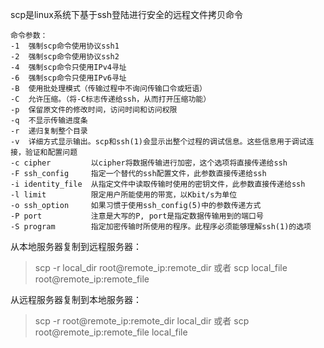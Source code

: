 scp是linux系统下基于ssh登陆进行安全的远程文件拷贝命令
```
命令参数：
-1  强制scp命令使用协议ssh1
-2  强制scp命令使用协议ssh2
-4  强制scp命令只使用IPv4寻址
-6  强制scp命令只使用IPv6寻址
-B  使用批处理模式（传输过程中不询问传输口令或短语）
-C  允许压缩。（将-C标志传递给ssh，从而打开压缩功能）
-p  保留原文件的修改时间，访问时间和访问权限
-q  不显示传输进度条
-r  递归复制整个目录
-v  详细方式显示输出。scp和ssh(1)会显示出整个过程的调试信息。这些信息用于调试连接，验证和配置问题
-c cipher         以cipher将数据传输进行加密，这个选项将直接传递给ssh
-F ssh_config     指定一个替代的ssh配置文件，此参数直接传递给ssh
-i identity_file  从指定文件中读取传输时使用的密钥文件，此参数直接传递给ssh
-l limit          限定用户所能使用的带宽，以Kbit/s为单位
-o ssh_option     如果习惯于使用ssh_config(5)中的参数传递方式
-P port           注意是大写的P, port是指定数据传输用到的端口号
-S program        指定加密传输时所使用的程序。此程序必须能够理解ssh(1)的选项
```
从本地服务器复制到远程服务器：
>scp -r local_dir root@remote_ip:remote_dir 或者 scp local_file root@remote_ip:remote_file

从远程服务器复制到本地服务器：
>scp -r root@remote_ip:remote_dir  local_dir 或者 scp root@remote_ip:remote_file local_file
